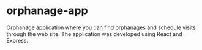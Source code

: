 # orphanage-app
Orphanage application where you can find orphanages and schedule visits through the web site. The application was developed using React and Express.
